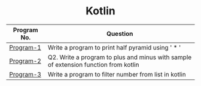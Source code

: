 <div align="center">

# Kotlin 
| Program No.| Question |
| ------- | ------ |
| [Program-1](https://github.com/swaaz/basicprograms/blob/814a1e60ae23d81158d8174666f23c9b7419e15e/kotlin/Program1/pattern.kt) | Write a program to print half pyramid using ' * '
| [Program-2](https://github.com/swaaz/basicprograms/blob/master/kotlin/Program2/extension.kt) | Q2. Write a program to plus and minus with sample of extension function from kotlin
| [Program-3](https://github.com/swaaz/basicprograms/blob/master/kotlin/Program3/filterList.kt) | Write a program to filter number from list in kotlin
  
</div>
